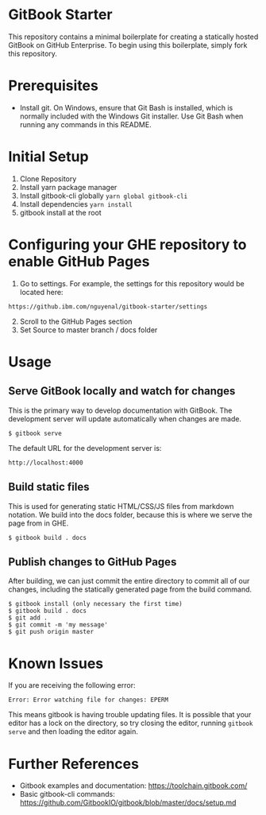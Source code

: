 GitBook Starter
====================
This repository contains a minimal boilerplate for creating a statically hosted GitBook on GitHub Enterprise. To begin using this boilerplate, simply fork this repository.

Prerequisites
============
* Install git. On Windows, ensure that Git Bash is installed, which is normally included with the Windows Git installer. Use Git Bash when running any commands in this README.

Initial Setup
=================
1. Clone Repository
2. Install yarn package manager 
3. Install gitbook-cli globally `yarn global gitbook-cli`
4. Install dependencies `yarn install`
5. gitbook install at the root

Configuring your GHE repository to enable GitHub Pages
=======================================================
1. Go to settings. For example, the settings for this repository would be located here:
```
https://github.ibm.com/nguyenal/gitbook-starter/settings
```
2. Scroll to the GitHub Pages section
3. Set Source to master branch / docs folder

Usage
======

Serve GitBook locally and watch for changes
--------------------------------------------
This is the primary way to develop documentation with GitBook. The development server will update automatically when changes are made.
```
$ gitbook serve
```

The default URL for the development server is:
```
http://localhost:4000
```

Build static files
--------------------
This is used for generating static HTML/CSS/JS files from markdown notation. We build into the docs folder, because this is where we serve the page from in GHE.
```
$ gitbook build . docs
```

Publish changes to GitHub Pages
-------------------------------
After building, we can just commit the entire directory to commit all of our changes, including the statically generated page from the build command.
```
$ gitbook install (only necessary the first time)
$ gitbook build . docs
$ git add .
$ git commit -m 'my message'
$ git push origin master
```

Known Issues
==================
If you are receiving the following error:
```
Error: Error watching file for changes: EPERM
```
This means gitbook is having trouble updating files. It is possible that your editor has a lock on the directory, so try closing the editor, running `gitbook serve` and then loading the editor again.

Further References
=====================
* Gitbook examples and documentation: https://toolchain.gitbook.com/
* Basic gitbook-cli commands: https://github.com/GitbookIO/gitbook/blob/master/docs/setup.md
